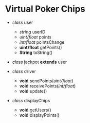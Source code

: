 Virtual Poker Chips
======

* _class_ user
  * _string_ userID
  * _uint/float_ points
  * _int/float_ pointsChange
  * **uint/float** getPoints()
  * **String** toString()
* _class_ jackpot **extends** user

* _class_ driver
  * **void** sendPoints(_uint/float_)
  * **void** receivePoints(_int/float_)
  * **void** update()

* _class_ displayChips
  * **void** getUsers()
  * **void** displayPoints()
